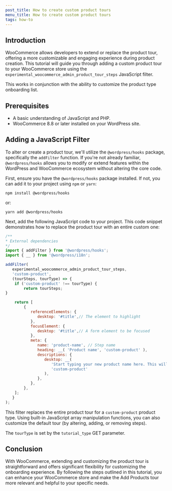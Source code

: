 ```yaml
---
post_title: How to create custom product tours
menu_title: How to create custom product tours
tags: how-to
---
```


## Introduction

WooCommerce allows developers to extend or replace the product tour, offering a more customizable and engaging experience during product creation. This tutorial will guide you through adding a custom product tour to your WooCommerce store using the `experimental_woocommerce_admin_product_tour_steps` JavaScript filter.

This works in conjunction with the ability to customize the product type onboarding list.

## Prerequisites

- A basic understanding of JavaScript and PHP.
- WooCommerce 8.8 or later installed on your WordPress site.

## Adding a JavaScript Filter

To alter or create a product tour, we'll utilize the `@wordpress/hooks` package, specifically the `addFilter` function. If you're not already familiar, `@wordpress/hooks` allows you to modify or extend features within the WordPress and WooCommerce ecosystem without altering the core code.

First, ensure you have the `@wordpress/hooks` package installed. If not, you can add it to your project using `npm` or `yarn`:

`npm install @wordpress/hooks`

or:

`yarn add @wordpress/hooks`

Next, add the following JavaScript code to your project. This code snippet demonstrates how to replace the product tour with an entire custom one:

```javascript
/**
* External dependencies
*/
import { addFilter } from '@wordpress/hooks';
import { __ } from '@wordpress/i18n';

addFilter(
   experimental_woocommerce_admin_product_tour_steps,
   'custom-product',
   (tourSteps, tourType) => {
	if ('custom-product' !== tourType) {
   		return tourSteps;
}

	return [
		{
		   referenceElements: {
		      desktop: '#title',// The element to highlight
		   },
		   focusElement: {
		      desktop: '#title',// A form element to be focused
		   },
		   meta: {
		      name: 'product-name', // Step name
		      heading: __( 'Product name', 'custom-product' ),
  		      descriptions: {
		         desktop: __(
		            'Start typing your new product name here. This will be what your customers will see in your store.',
		            'custom-product'
		         ),
		      },
		   },
		},
	];
   }
);
```

This filter replaces the entire product tour for a `custom-product` product type. Using built-in JavaScript array manipulation functions, you can also customize the default tour (by altering, adding, or removing steps).

The `tourType` is set by the `tutorial_type` GET parameter.

## Conclusion

With WooCommerce, extending and customizing the product tour is straightforward and offers significant flexibility for customizing the onboarding experience. By following the steps outlined in this tutorial, you can enhance your WooCommerce store and make the Add Products tour more relevant and helpful to your specific needs.
